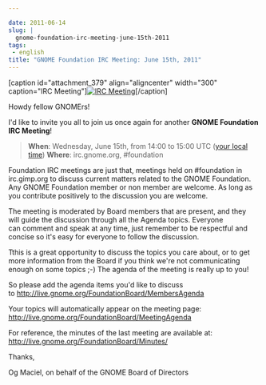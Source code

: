 ```yaml
---

date: 2011-06-14
slug: |
  gnome-foundation-irc-meeting-june-15th-2011
tags:
 - english
title: "GNOME Foundation IRC Meeting: June 15th, 2011"
---
```


\[caption id="attachment_379" align="aligncenter" width="300"
caption="IRC Meeting"\][![IRC
Meeting](http://blogs.gnome.org/foundation/files/2011/01/Screenshot-11-300x130.png)](http://blogs.gnome.org/foundation/files/2011/01/Screenshot-11.png)\[/caption\]

Howdy fellow GNOMErs!

I'd like to invite you all to join us once again for another **GNOME
Foundation IRC Meeting**!

> **When**: Wednesday, June 15th, from 14:00 to 15:00 UTC ([your local
> time](//timeanddate.com/worldclock/fixedtime.html?day=15&month=6&year=2011&hour=14&min=0&sec=0&p1=0))
> **Where**: irc.gnome.org, \#foundation

Foundation IRC meetings are just that, meetings held on \#foundation in
irc.gimp.org to discuss current matters related to the GNOME Foundation.
Any GNOME Foundation member or non member are welcome. As long as
you contribute positively to the discussion you are welcome.

The meeting is moderated by Board members that are present, and they
will guide the discussion through all the Agenda topics. Everyone
can comment and speak at any time, just remember to be respectful and
concise so it's easy for everyone to follow the discussion.

Tthis is a great opportunity to discuss the topics you care about, or to
get more information from the Board if you think we're not communicating
enough on some topics ;-) The agenda of the meeting is really up to you!

So please add the agenda items you'd like to discuss
to <http://live.gnome.org/FoundationBoard/MembersAgenda>

Your topics will automatically appear on the meeting page:
<http://live.gnome.org/FoundationBoard/MeetingAgenda>

For reference, the minutes of the last meeting are available at:
<http://live.gnome.org/FoundationBoard/Minutes/>

Thanks,

Og Maciel, on behalf of the GNOME Board of Directors
